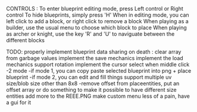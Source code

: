CONTROLS :
To enter blueprint editing mode, press Left control or Right control
To hide blueprints, simply press 'H'
When in editing mode, you can left click to add a block, or right click to remove a block
When playing as a builder, use the usual menu to choose which block to place
When playing as archer or knight, use the key 'R' and 'U' to naviguate between the different blocks


TODO:
properly implement blueprint data sharing
on death : clear array from garbage values
implement the save mechanics
implement the load mechanics
support rotation
implement the cursor select when middle click
    -2 mode
        -if mode 1, you can copy paste selected blueprint into png + place blueprint
        -if mode 2, you can edit and fill things
support multiple uv size/blob size other than 8x8
    -remove offset from placeentities, put an offset array or do something to make it possible to have different size entities
add more to the REEE.PNG
make custom menu less of a pain, have a gui for it